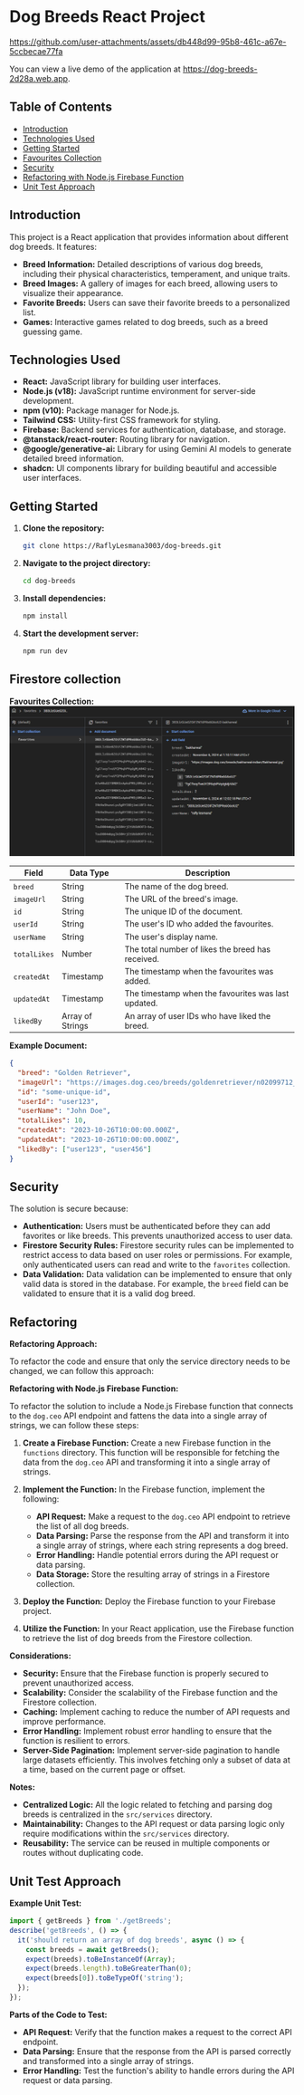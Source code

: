 # Dog Breeds React Project

https://github.com/user-attachments/assets/db448d99-95b8-461c-a67e-5ccbecae77fa

You can view a live demo of the application at https://dog-breeds-2d28a.web.app.


## Table of Contents
- [Introduction](#introduction)
- [Technologies Used](#technologies-used)
- [Getting Started](#getting-started)
- [Favourites Collection](#firestore-collection)
- [Security](#security)
- [Refactoring with Node.js Firebase Function](#refactoring)
- [Unit Test Approach](#unit-test-approach)


## Introduction

This project is a React application that provides information about different dog breeds. It features:

- **Breed Information:** Detailed descriptions of various dog breeds, including their physical characteristics, temperament, and unique traits.
- **Breed Images:** A gallery of images for each breed, allowing users to visualize their appearance.
- **Favorite Breeds:** Users can save their favorite breeds to a personalized list.
- **Games:** Interactive games related to dog breeds, such as a breed guessing game.

## Technologies Used
- **React:** JavaScript library for building user interfaces.
- **Node.js (v18):** JavaScript runtime environment for server-side development.
- **npm (v10):** Package manager for Node.js.
- **Tailwind CSS:** Utility-first CSS framework for styling.
- **Firebase:** Backend services for authentication, database, and storage.
- **@tanstack/react-router:** Routing library for navigation.
- **@google/generative-ai:** Library for using Gemini AI models to generate detailed breed information.
- **shadcn:** UI components library for building beautiful and accessible user interfaces.


## Getting Started

1. **Clone the repository:**
   ```bash
   git clone https://RaflyLesmana3003/dog-breeds.git
   ```

2. **Navigate to the project directory:**
   ```bash
   cd dog-breeds
   ```

3. **Install dependencies:**
   ```bash
   npm install
   ```

4. **Start the development server:**
   ```bash
   npm run dev
   ```

## Firestore collection

**Favourites Collection:**
![firestore collection](collection.png)

| Field | Data Type | Description |
|---|---|---|
| `breed` | String | The name of the dog breed. |
| `imageUrl` | String | The URL of the breed's image. |
| `id` | String | The unique ID of the document. |
| `userId` | String | The user's ID who added the favourites. |
| `userName` | String | The user's display name. |
| `totalLikes` | Number | The total number of likes the breed has received. |
| `createdAt` | Timestamp | The timestamp when the favourites was added. |
| `updatedAt` | Timestamp | The timestamp when the favourites was last updated. |
| `likedBy` | Array of Strings | An array of user IDs who have liked the breed. |

**Example Document:**

```json
{
  "breed": "Golden Retriever",
  "imageUrl": "https://images.dog.ceo/breeds/goldenretriever/n02099712_1003.jpg",
  "id": "some-unique-id",
  "userId": "user123",
  "userName": "John Doe",
  "totalLikes": 10,
  "createdAt": "2023-10-26T10:00:00.000Z",
  "updatedAt": "2023-10-26T10:00:00.000Z",
  "likedBy": ["user123", "user456"]
}
```

## Security

The solution is secure because:
- **Authentication:** Users must be authenticated before they can add favorites or like breeds. This prevents unauthorized access to user data.
- **Firestore Security Rules:** Firestore security rules can be implemented to restrict access to data based on user roles or permissions. For example, only authenticated users can read and write to the `favorites` collection.
- **Data Validation:** Data validation can be implemented to ensure that only valid data is stored in the database. For example, the `breed` field can be validated to ensure that it is a valid dog breed.

## Refactoring

**Refactoring Approach:**

To refactor the code and ensure that only the service directory needs to be changed, we can follow this approach:

**Refactoring with Node.js Firebase Function:**

To refactor the solution to include a Node.js Firebase function that connects to the `dog.ceo` API endpoint and fattens the data into a single array of strings, we can follow these steps:

1. **Create a Firebase Function:** Create a new Firebase function in the `functions` directory. This function will be responsible for fetching the data from the `dog.ceo` API and transforming it into a single array of strings.

2. **Implement the Function:** In the Firebase function, implement the following:
   - **API Request:** Make a request to the `dog.ceo` API endpoint to retrieve the list of all dog breeds.
   - **Data Parsing:** Parse the response from the API and transform it into a single array of strings, where each string represents a dog breed.
   - **Error Handling:** Handle potential errors during the API request or data parsing.
   - **Data Storage:** Store the resulting array of strings in a Firestore collection.

3. **Deploy the Function:** Deploy the Firebase function to your Firebase project.

4. **Utilize the Function:** In your React application, use the Firebase function to retrieve the list of dog breeds from the Firestore collection.

**Considerations:**

- **Security:** Ensure that the Firebase function is properly secured to prevent unauthorized access.
- **Scalability:** Consider the scalability of the Firebase function and the Firestore collection.
- **Caching:** Implement caching to reduce the number of API requests and improve performance.
- **Error Handling:** Implement robust error handling to ensure that the function is resilient to errors.
- **Server-Side Pagination:** Implement server-side pagination to handle large datasets efficiently. This involves fetching only a subset of data at a time, based on the current page or offset.

**Notes:**

- **Centralized Logic:** All the logic related to fetching and parsing dog breeds is centralized in the `src/services` directory.
- **Maintainability:** Changes to the API request or data parsing logic only require modifications within the `src/services` directory.
- **Reusability:** The service can be reused in multiple components or routes without duplicating code.



## Unit Test Approach

**Example Unit Test:**

```javascript
import { getBreeds } from './getBreeds'; 
describe('getBreeds', () => {
  it('should return an array of dog breeds', async () => {
    const breeds = await getBreeds();
    expect(breeds).toBeInstanceOf(Array);
    expect(breeds.length).toBeGreaterThan(0);
    expect(breeds[0]).toBeTypeOf('string');
  });
});
```

**Parts of the Code to Test:**

- **API Request:** Verify that the function makes a request to the correct API endpoint.
- **Data Parsing:** Ensure that the response from the API is parsed correctly and transformed into a single array of strings.
- **Error Handling:** Test the function's ability to handle errors during the API request or data parsing.
